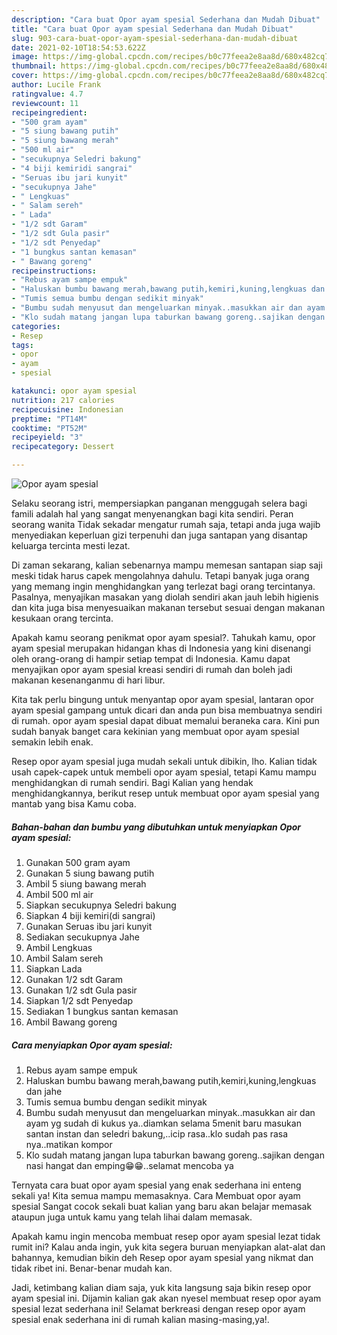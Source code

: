 ```yaml
---
description: "Cara buat Opor ayam spesial Sederhana dan Mudah Dibuat"
title: "Cara buat Opor ayam spesial Sederhana dan Mudah Dibuat"
slug: 903-cara-buat-opor-ayam-spesial-sederhana-dan-mudah-dibuat
date: 2021-02-10T18:54:53.622Z
image: https://img-global.cpcdn.com/recipes/b0c77feea2e8aa8d/680x482cq70/opor-ayam-spesial-foto-resep-utama.jpg
thumbnail: https://img-global.cpcdn.com/recipes/b0c77feea2e8aa8d/680x482cq70/opor-ayam-spesial-foto-resep-utama.jpg
cover: https://img-global.cpcdn.com/recipes/b0c77feea2e8aa8d/680x482cq70/opor-ayam-spesial-foto-resep-utama.jpg
author: Lucile Frank
ratingvalue: 4.7
reviewcount: 11
recipeingredient:
- "500 gram ayam"
- "5 siung bawang putih"
- "5 siung bawang merah"
- "500 ml air"
- "secukupnya Seledri bakung"
- "4 biji kemiridi sangrai"
- "Seruas ibu jari kunyit"
- "secukupnya Jahe"
- " Lengkuas"
- " Salam sereh"
- " Lada"
- "1/2 sdt Garam"
- "1/2 sdt Gula pasir"
- "1/2 sdt Penyedap"
- "1 bungkus santan kemasan"
- " Bawang goreng"
recipeinstructions:
- "Rebus ayam sampe empuk"
- "Haluskan bumbu bawang merah,bawang putih,kemiri,kuning,lengkuas dan jahe"
- "Tumis semua bumbu dengan sedikit minyak"
- "Bumbu sudah menyusut dan mengeluarkan minyak..masukkan air dan ayam yg sudah di kukus ya..diamkan selama 5menit baru masukan santan instan dan seledri bakung,..icip rasa..klo sudah pas rasa nya..matikan kompor"
- "Klo sudah matang jangan lupa taburkan bawang goreng..sajikan dengan nasi hangat dan emping😁😁..selamat mencoba ya"
categories:
- Resep
tags:
- opor
- ayam
- spesial

katakunci: opor ayam spesial 
nutrition: 217 calories
recipecuisine: Indonesian
preptime: "PT14M"
cooktime: "PT52M"
recipeyield: "3"
recipecategory: Dessert

---
```



![Opor ayam spesial](https://img-global.cpcdn.com/recipes/b0c77feea2e8aa8d/680x482cq70/opor-ayam-spesial-foto-resep-utama.jpg)

Selaku seorang istri, mempersiapkan panganan menggugah selera bagi famili adalah hal yang sangat menyenangkan bagi kita sendiri. Peran seorang  wanita Tidak sekadar mengatur rumah saja, tetapi anda juga wajib menyediakan keperluan gizi terpenuhi dan juga santapan yang disantap keluarga tercinta mesti lezat.

Di zaman  sekarang, kalian sebenarnya mampu memesan santapan siap saji meski tidak harus capek mengolahnya dahulu. Tetapi banyak juga orang yang memang ingin menghidangkan yang terlezat bagi orang tercintanya. Pasalnya, menyajikan masakan yang diolah sendiri akan jauh lebih higienis dan kita juga bisa menyesuaikan makanan tersebut sesuai dengan makanan kesukaan orang tercinta. 



Apakah kamu seorang penikmat opor ayam spesial?. Tahukah kamu, opor ayam spesial merupakan hidangan khas di Indonesia yang kini disenangi oleh orang-orang di hampir setiap tempat di Indonesia. Kamu dapat menyajikan opor ayam spesial kreasi sendiri di rumah dan boleh jadi makanan kesenanganmu di hari libur.

Kita tak perlu bingung untuk menyantap opor ayam spesial, lantaran opor ayam spesial gampang untuk dicari dan anda pun bisa membuatnya sendiri di rumah. opor ayam spesial dapat dibuat memalui beraneka cara. Kini pun sudah banyak banget cara kekinian yang membuat opor ayam spesial semakin lebih enak.

Resep opor ayam spesial juga mudah sekali untuk dibikin, lho. Kalian tidak usah capek-capek untuk membeli opor ayam spesial, tetapi Kamu mampu menghidangkan di rumah sendiri. Bagi Kalian yang hendak menghidangkannya, berikut resep untuk membuat opor ayam spesial yang mantab yang bisa Kamu coba.

<!--inarticleads1-->

##### Bahan-bahan dan bumbu yang dibutuhkan untuk menyiapkan Opor ayam spesial:

1. Gunakan 500 gram ayam
1. Gunakan 5 siung bawang putih
1. Ambil 5 siung bawang merah
1. Ambil 500 ml air
1. Siapkan secukupnya Seledri bakung
1. Siapkan 4 biji kemiri(di sangrai)
1. Gunakan Seruas ibu jari kunyit
1. Sediakan secukupnya Jahe
1. Ambil  Lengkuas
1. Ambil  Salam sereh
1. Siapkan  Lada
1. Gunakan 1/2 sdt Garam
1. Gunakan 1/2 sdt Gula pasir
1. Siapkan 1/2 sdt Penyedap
1. Sediakan 1 bungkus santan kemasan
1. Ambil  Bawang goreng




<!--inarticleads2-->

##### Cara menyiapkan Opor ayam spesial:

1. Rebus ayam sampe empuk
1. Haluskan bumbu bawang merah,bawang putih,kemiri,kuning,lengkuas dan jahe
1. Tumis semua bumbu dengan sedikit minyak
1. Bumbu sudah menyusut dan mengeluarkan minyak..masukkan air dan ayam yg sudah di kukus ya..diamkan selama 5menit baru masukan santan instan dan seledri bakung,..icip rasa..klo sudah pas rasa nya..matikan kompor
1. Klo sudah matang jangan lupa taburkan bawang goreng..sajikan dengan nasi hangat dan emping😁😁..selamat mencoba ya




Ternyata cara buat opor ayam spesial yang enak sederhana ini enteng sekali ya! Kita semua mampu memasaknya. Cara Membuat opor ayam spesial Sangat cocok sekali buat kalian yang baru akan belajar memasak ataupun juga untuk kamu yang telah lihai dalam memasak.

Apakah kamu ingin mencoba membuat resep opor ayam spesial lezat tidak rumit ini? Kalau anda ingin, yuk kita segera buruan menyiapkan alat-alat dan bahannya, kemudian bikin deh Resep opor ayam spesial yang nikmat dan tidak ribet ini. Benar-benar mudah kan. 

Jadi, ketimbang kalian diam saja, yuk kita langsung saja bikin resep opor ayam spesial ini. Dijamin kalian gak akan nyesel membuat resep opor ayam spesial lezat sederhana ini! Selamat berkreasi dengan resep opor ayam spesial enak sederhana ini di rumah kalian masing-masing,ya!.

